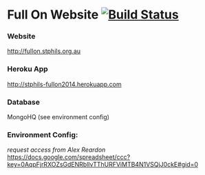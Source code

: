 Full On Website [![Build Status](https://travis-ci.org/alexreardon/fullon.png)](https://travis-ci.org/alexreardon/fullon)
===============

### Website
<http://fullon.stphils.org.au>

### Heroku App
<http://stphils-fullon2014.herokuapp.com>

### Database
MongoHQ (see environment config)

### Environment Config:
*request access from Alex Reardon*
<https://docs.google.com/spreadsheet/ccc?key=0AqpFjrRXOZsGdENRbllvTThURFViMTB4N1VSQjJ0ckE#gid=0>

